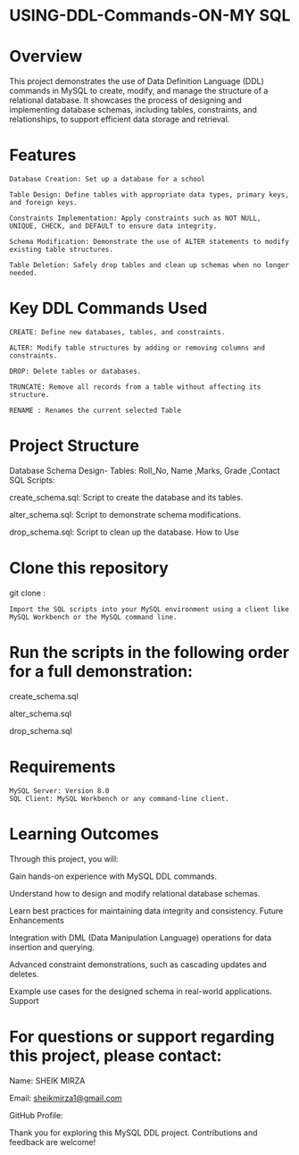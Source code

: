 # USING-DDL-Commands-ON-MY SQL

# Overview

This project demonstrates the use of Data Definition Language (DDL) commands in MySQL to create, modify, and manage the structure of a relational database. It showcases the process of designing and implementing database schemas, including tables, constraints, and relationships, to support efficient data storage and retrieval.

# Features

    Database Creation: Set up a database for a school

    Table Design: Define tables with appropriate data types, primary keys, and foreign keys.

    Constraints Implementation: Apply constraints such as NOT NULL, UNIQUE, CHECK, and DEFAULT to ensure data integrity.

    Schema Modification: Demonstrate the use of ALTER statements to modify existing table structures.

    Table Deletion: Safely drop tables and clean up schemas when no longer needed.

# Key DDL Commands Used

    CREATE: Define new databases, tables, and constraints.

    ALTER: Modify table structures by adding or removing columns and constraints.

    DROP: Delete tables or databases.

    TRUNCATE: Remove all records from a table without affecting its structure.

    RENAME : Renames the current selected Table

# Project Structure

Database Schema Design- Tables: Roll_No, Name ,Marks, Grade ,Contact
SQL Scripts:

create_schema.sql: Script to create the database and its tables.

alter_schema.sql: Script to demonstrate schema modifications.

drop_schema.sql: Script to clean up the database.
How to Use

   #  Clone this repository

git clone : 

    Import the SQL scripts into your MySQL environment using a client like MySQL Workbench or the MySQL command line.

  #   Run the scripts in the following order for a full demonstration:

create_schema.sql

alter_schema.sql

drop_schema.sql

# Requirements

    MySQL Server: Version 8.0
    SQL Client: MySQL Workbench or any command-line client.

# Learning Outcomes

Through this project, you will:

Gain hands-on experience with MySQL DDL commands.

Understand how to design and modify relational database schemas.

Learn best practices for maintaining data integrity and consistency.
Future Enhancements

Integration with DML (Data Manipulation Language) operations for data insertion and querying.

Advanced constraint demonstrations, such as cascading updates and deletes.

Example use cases for the designed schema in real-world applications.
Support

# For questions or support regarding this project, please contact:

Name: SHEIK MIRZA 

Email: sheikmirza1@gmail.com

GitHub Profile: 

Thank you for exploring this MySQL DDL project. Contributions and feedback are welcome!
